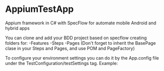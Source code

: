 # AppiumTestApp
Appium framework in C# with SpecFlow for automate mobile Android and hybrid apps

You can clone and add your BDD project based on specflow creating folders for:
-Features
-Steps
-Pages
(Don't forget to inherit the BasePage clase in your Steps and Pages, and use POM and PageFactory)

To configure your environment settings you can do it by the App.config file under the TestConfiguration/testSettings tag.
Example:
  <TestConfiguration>
    <testSettings>
      <testSetting 
        name="staging" 
        autPath ="C:\MyPath\app-release.apk" 
        platformName="Android" 
        deviceName="emulator-5554" 
        chromeDriverPath="C:\ChromeDriver\chromedriver.exe" 
        appPackage="com.MyApp"
        nodePath="C:\Program Files\nodejs\node.exe"
        appiumJSPath="C:\Users\MyUser\AppData\Roaming\npm\node_modules\appium\build\lib\main.js"
        />
    </testSettings>
  </TestConfiguration>



